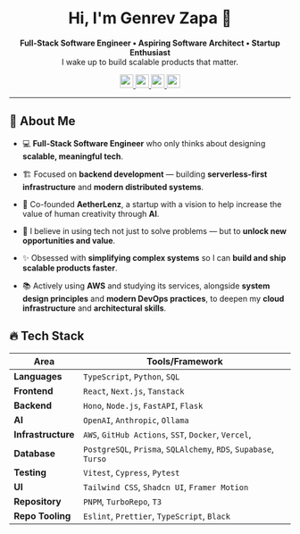 <h1 align="center">
  Hi, I'm Genrev Zapa 👋
</h1>

<p align="center">
  <b>
    Full-Stack Software Engineer • Aspiring Software Architect • Startup Enthusiast
  </b>
  <br>
  I wake up to build scalable products that matter.
</p>

<p align="center">
    <a href="https://portfolio.genrevzapa.com">
        <img src="https://zapagenrevdale-github.s3.ap-southeast-1.amazonaws.com/zen-browser-light.png" height="24"/>
    </a>
    <a href="https://www.linkedin.com/in/genrev-dale-zapa">
        <img src="https://zapagenrevdale-github.s3.ap-southeast-1.amazonaws.com/linkedin.png" height="24"/>
    </a>
    <a href="mailto:zapagenrevdale@gmail.com">
        <img src="https://zapagenrevdale-github.s3.ap-southeast-1.amazonaws.com/gmail.png" height="24"/>
    </a>
    <a href="https://leetcode.com/u/qgdezapa">
        <img src="https://zapagenrevdale-github.s3.ap-southeast-1.amazonaws.com/leetcode.png" height="24"/>
    </a>
</p>

---

## 📖 About Me

- 💻 **Full-Stack Software Engineer** who only thinks about designing **scalable, meaningful tech**.

- 🏗️ Focused on **backend development** — building **serverless-first infrastructure** and **modern distributed systems**.

- 🚀 Co-founded **AetherLenz**, a startup with a vision to help increase the value of human creativity through **AI**.

- 🎯 I believe in using tech not just to solve problems — but to **unlock new opportunities and value**.

- ✨ Obsessed with **simplifying complex systems** so I can **build and ship scalable products faster**.

- 📚 Actively using **AWS** and studying its services, alongside **system design principles** and **modern DevOps practices**, to deepen my **cloud infrastructure** and **architectural skills**.


## 🔥 Tech Stack

| Area        | Tools/Framework |
|----------------|-------|
| **Languages**      | `TypeScript`, `Python`, `SQL` |
| **Frontend**       | `React`, `Next.js`, `Tanstack` |
| **Backend**        | `Hono`, `Node.js`, `FastAPI`, `Flask` |
| **AI**             | `OpenAI`, `Anthropic`, `Ollama` |
| **Infrastructure** | `AWS`, `GitHub Actions`, `SST`, `Docker`, `Vercel`, |
| **Database**       | `PostgreSQL`, `Prisma`, `SQLAlchemy`, `RDS`, `Supabase`, `Turso` |
| **Testing**        | `Vitest`, `Cypress`, `Pytest` |
| **UI**             | `Tailwind CSS`, `Shadcn UI`, `Framer Motion` |
| **Repository**     | `PNPM`, `TurboRepo`, `T3` |
| **Repo Tooling**   | `Eslint`, `Prettier`, `TypeScript`, `Black` |
